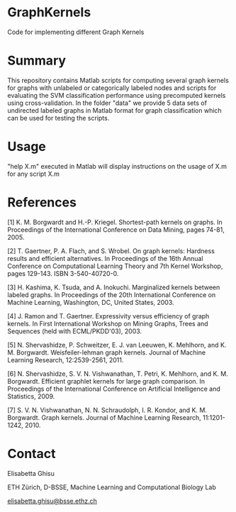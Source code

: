 # GraphKernels

Code for implementing different Graph Kernels

# Summary

This repository contains Matlab scripts for computing several graph kernels for graphs with unlabeled or 
categorically labeled nodes and scripts for evaluating the SVM classification performance using 
precomputed kernels using cross-validation. In the folder "data" we provide 5 data sets of undirected labeled graphs in Matlab format for graph 
classification which can be used for testing the scripts. 

# Usage

"help X.m" executed in Matlab will display instructions on the usage of X.m for any script X.m

# References
[1] K. M. Borgwardt and H.-P. Kriegel. 
    Shortest-path kernels on graphs. In Proceedings of the International Conference on Data Mining, 
    pages 74-81, 2005.

[2] T. Gaertner, P. A. Flach, and S. Wrobel. 
    On graph kernels: Hardness results and efficient alternatives. In Proceedings of the 16th Annual 
    Conference on Computational Learning Theory and 7th Kernel Workshop, pages 129-143. 
    ISBN 3-540-40720-0.

[3] H. Kashima, K. Tsuda, and A. Inokuchi. 
    Marginalized kernels between labeled graphs. In Proceedings of the 20th International Conference 
    on Machine Learning, Washington, DC, United States, 2003.

[4] J. Ramon and T. Gaertner. 
    Expressivity versus efficiency of graph kernels. In First International Workshop on Mining Graphs, 
    Trees and Sequences (held with ECML/PKDD'03), 2003.

[5] N. Shervashidze, P. Schweitzer, E. J. van Leeuwen, K. Mehlhorn, and K. M. Borgwardt. 
    Weisfeiler-lehman graph kernels. Journal of Machine Learning Research, 12:2539-2561, 2011.

[6] N. Shervashidze, S. V. N. Vishwanathan, T. Petri, K. Mehlhorn, and K. M. Borgwardt. 
    Efficient graphlet kernels for large graph comparison. In Proceedings of the International 
    Conference on Artificial Intelligence and Statistics, 2009.

[7] S. V. N. Vishwanathan, N. N. Schraudolph, I. R. Kondor, and K. M. Borgwardt. 
    Graph kernels. Journal of Machine Learning Research, 11:1201-1242, 2010.

# Contact
Elisabetta Ghisu

ETH Zürich, D-BSSE, Machine Learning and Computational Biology Lab

elisabetta.ghisu@bsse.ethz.ch

